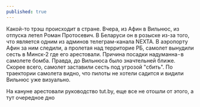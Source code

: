 ```yaml
---
published: true
---
```


Какой-то трэш происходит в стране. Вчера, из Афин в Вильнюс, из отпуска летел Роман Протосевич. В Беларуси он в розыске из-за того, что является одним из админов телеграм-канала NEXTA. В аэропорту Афин за ним следили, а пролетая над территорие РБ, самолет вынудили сесть в Минск-2 где его арестовали. Причина посадки надуманна - в самолете бомба. Правда, до Вильнюса было значтельней ближе. Скорее всего, самолет заставили сесть под угрозой "сбить". По траектории самолета видно, что пилоты не хотели садится и видили Вильнюс уже визуально.

На кануне арестовали руководство tut.by, еще все не отошли от этого, а тут очередное дно
